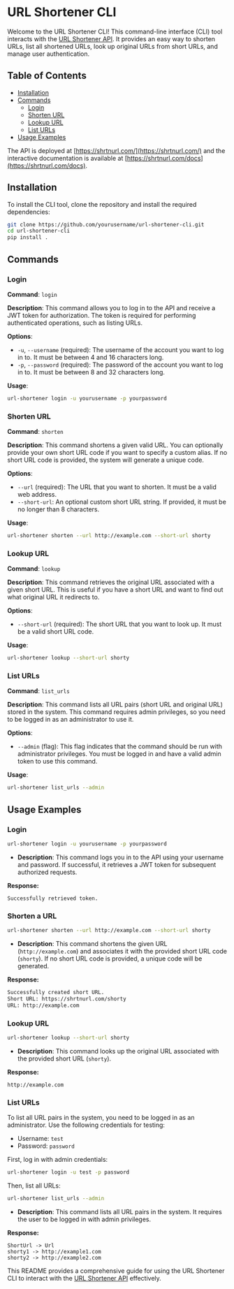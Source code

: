 # URL Shortener CLI

Welcome to the URL Shortener CLI! This command-line interface (CLI) tool interacts with the [URL Shortener API](https://github.com/wsscottca/url-shortener). It provides an easy way to shorten URLs, list all shortened URLs, look up original URLs from short URLs, and manage user authentication.

## Table of Contents

- [Installation](#installation)
- [Commands](#commands)
  - [Login](#login)
  - [Shorten URL](#shorten-url)
  - [Lookup URL](#lookup-url)
  - [List URLs](#list-urls)
- [Usage Examples](#usage-examples)

The API is deployed at [https://shrtnurl.com/](https://shrtnurl.com/) and the interactive documentation is available at [https://shrtnurl.com/docs](https://shrtnurl.com/docs).

## Installation

To install the CLI tool, clone the repository and install the required dependencies:

```bash
git clone https://github.com/yourusername/url-shortener-cli.git
cd url-shortener-cli
pip install .
```

## Commands

### Login

**Command**: `login`

**Description**: This command allows you to log in to the API and receive a JWT token for authorization. The token is required for performing authenticated operations, such as listing URLs.

**Options**:
- `-u`, `--username` (required): The username of the account you want to log in to. It must be between 4 and 16 characters long.
- `-p`, `--password` (required): The password of the account you want to log in to. It must be between 8 and 32 characters long.

**Usage**:
```bash
url-shortener login -u yourusername -p yourpassword
```

### Shorten URL

**Command**: `shorten`

**Description**: This command shortens a given valid URL. You can optionally provide your own short URL code if you want to specify a custom alias. If no short URL code is provided, the system will generate a unique code.

**Options**:
- `--url` (required): The URL that you want to shorten. It must be a valid web address.
- `--short-url`: An optional custom short URL string. If provided, it must be no longer than 8 characters.

**Usage**:
```bash
url-shortener shorten --url http://example.com --short-url shorty
```

### Lookup URL

**Command**: `lookup`

**Description**: This command retrieves the original URL associated with a given short URL. This is useful if you have a short URL and want to find out what original URL it redirects to.

**Options**:
- `--short-url` (required): The short URL that you want to look up. It must be a valid short URL code.

**Usage**:
```bash
url-shortener lookup --short-url shorty
```

### List URLs

**Command**: `list_urls`

**Description**: This command lists all URL pairs (short URL and original URL) stored in the system. This command requires admin privileges, so you need to be logged in as an administrator to use it.

**Options**:
- `--admin` (flag): This flag indicates that the command should be run with administrator privileges. You must be logged in and have a valid admin token to use this command.

**Usage**:
```bash
url-shortener list_urls --admin
```

## Usage Examples

### Login

```bash
url-shortener login -u yourusername -p yourpassword
```

- **Description**: This command logs you in to the API using your username and password. If successful, it retrieves a JWT token for subsequent authorized requests.

**Response:**
```
Successfully retrieved token.
```

### Shorten a URL

```bash
url-shortener shorten --url http://example.com --short-url shorty
```

- **Description**: This command shortens the given URL (`http://example.com`) and associates it with the provided short URL code (`shorty`). If no short URL code is provided, a unique code will be generated.

**Response:**
```bash
Successfully created short URL.
Short URL: https://shrtnurl.com/shorty
URL: http://example.com
```

### Lookup URL

```bash
url-shortener lookup --short-url shorty
```

- **Description**: This command looks up the original URL associated with the provided short URL (`shorty`).

**Response:**
```
http://example.com
```

### List URLs

To list all URL pairs in the system, you need to be logged in as an administrator. Use the following credentials for testing: 
- Username: `test`
- Password: `password`

First, log in with admin credentials:

```bash
url-shortener login -u test -p password
```

Then, list all URLs:

```bash
url-shortener list_urls --admin
```

- **Description**: This command lists all URL pairs in the system. It requires the user to be logged in with admin privileges.

**Response:**
```
ShortUrl -> Url
shorty1 -> http://example1.com
shorty2 -> http://example2.com
```

This README provides a comprehensive guide for using the URL Shortener CLI to interact with the [URL Shortener API](https://github.com/wsscottca/url-shortener) effectively.